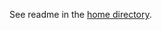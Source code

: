 
See readme in the [home directory](https://gitlab.computing.dcu.ie/oluwasj2/2023-ca4021-joluwasanya-jswiatek/-/blob/master/README.md).
